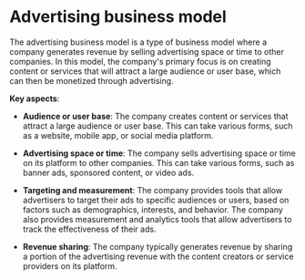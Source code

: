# Advertising business model

The advertising business model is a type of business model where a company generates revenue by selling advertising space or time to other companies. In this model, the company's primary focus is on creating content or services that will attract a large audience or user base, which can then be monetized through advertising.

**Key aspects**:

* **Audience or user base**: The company creates content or services that attract a large audience or user base. This can take various forms, such as a website, mobile app, or social media platform.

* **Advertising space or time**: The company sells advertising space or time on its platform to other companies. This can take various forms, such as banner ads, sponsored content, or video ads.

* **Targeting and measurement**: The company provides tools that allow advertisers to target their ads to specific audiences or users, based on factors such as demographics, interests, and behavior. The company also provides measurement and analytics tools that allow advertisers to track the effectiveness of their ads.

* **Revenue sharing**: The company typically generates revenue by sharing a portion of the advertising revenue with the content creators or service providers on its platform.
